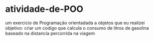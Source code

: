 # atividade-de-POO
um exercicio de Programação orientadada a objetos que eu realizei
objetivo: criar um codigo que calcula o consumo de litros de gasolina baseado na distancia percorrida na viagem
